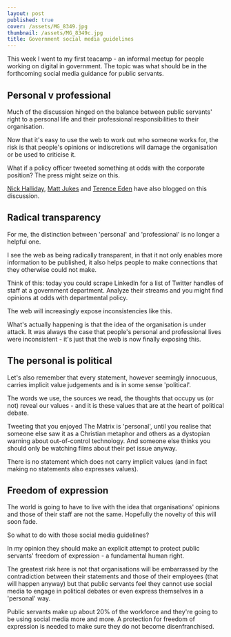 ```yaml
---
layout: post
published: true
cover: /assets/MG_8349.jpg
thumbnail: /assets/MG_8349c.jpg
title: Government social media guidelines
---
```


This week I went to my first teacamp - an informal meetup for people working on digital in government. The topic was what should be in the forthcoming social media guidance for public servants.

## Personal v professional

Much of the discussion hinged on the balance between public servants' right to a personal life and their professional responsibilities to their organisation.

Now that it's easy to use the web to work out who someone works for, the risk is that people's opinions or indiscretions will damage the organisation or be used to criticise it.

What if a policy officer tweeted something at odds with the corporate position? The press might seize on this.

[Nick Halliday](http://nickmhalliday.posterous.com/social-media-guidance-part-1-do-you-have-a-pr), [Matt Jukes](http://digitalbydefault.com/2012/04/13/talking-teacamp-social-media-guidelines/) and [Terence Eden](http://shkspr.mobi/blog/index.php/2012/04/teacamp-social-media-guidance-for-civil-servants/) have also blogged on this discussion.

## Radical transparency
For me, the distinction between 'personal' and 'professional' is no longer a helpful one.

I see the web as being radically transparent, in that it not only enables more information to be published, it also helps people to make connections that they otherwise could not make.

Think of this: today you could scrape LinkedIn for a list of Twitter handles of staff at a government department. Analyze their streams and you might find opinions at odds with departmental policy.

The web will increasingly expose inconsistencies like this.

What's actually happening is that the idea of the organisation is under attack. It was always the case that people's personal and professional lives were inconsistent - it's just that the web is now finally exposing this.

## The personal is political

Let's also remember that every statement, however seemingly innocuous, carries implicit value judgements and is in some sense 'political'.

The words we use, the sources we read, the thoughts that occupy us (or not) reveal our values - and it is these values that are at the heart of political debate.

Tweeting that you enjoyed The Matrix is 'personal', until you realise that someone else saw it as a Christian metaphor and others as a dystopian warning about out-of-control technology. And someone else thinks you should only be watching films about their pet issue anyway.

There is no statement which does not carry implicit values (and in fact making no statements also expresses values).

## Freedom of expression

The world is going to have to live with the idea that organisations' opinions and those of their staff are not the same. Hopefully the novelty of this will soon fade.

So what to do with those social media guidelines?

In my opinion they should make an explicit attempt to protect public servants' freedom of expression - a fundamental human right.

The greatest risk here is not that organisations will be embarrassed by the contradiction between their statements and those of their employees (that will happen anyway) but that public servants feel they cannot use social media to engage in political debates or even express themselves in a 'personal' way.

Public servants make up about 20% of the workforce and they're going to be using social media more and more. A protection for freedom of expression is needed to make sure they do not become disenfranchised.